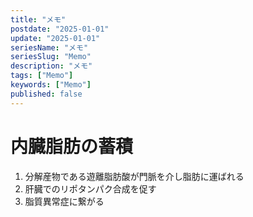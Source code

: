 ```yaml
---
title: "メモ"
postdate: "2025-01-01"
update: "2025-01-01"
seriesName: "メモ"
seriesSlug: "Memo"
description: "メモ"
tags: ["Memo"]
keywords: ["Memo"]
published: false
---
```


# 内臓脂肪の蓄積

1. 分解産物である遊離脂肪酸が門脈を介し脂肪に運ばれる
2. 肝臓でのリポタンパク合成を促す 
3. 脂質異常症に繋がる
